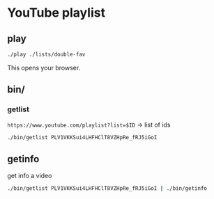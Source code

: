 # YouTube playlist

## play

```bash
./play ./lists/double-fav
```

This opens your browser.

## bin/

### getlist

`https://www.youtube.com/playlist?list=$ID` -> list of ids

```bash
./bin/getlist PLV1VKKSui4LHFHClT8VZHpRe_fRJ5iGoI
```

## getinfo

get info a video

```bash
./bin/getlist PLV1VKKSui4LHFHClT8VZHpRe_fRJ5iGoI | ./bin/getinfo
```

